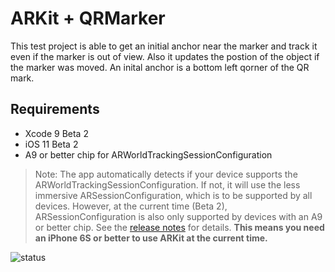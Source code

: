 # ARKit + QRMarker

This test project is able to get an initial anchor near the marker and track it even if the marker is out of view. Also it updates the postion of the object if the marker was moved. An inital anchor is a bottom left qorner of the QR mark.

## Requirements

* Xcode 9 Beta 2
* iOS 11 Beta 2
* A9 or better chip for ARWorldTrackingSessionConfiguration

> Note: The app automatically detects if your device supports the ARWorldTrackingSessionConfiguration. If not, it will use the less immersive ARSessionConfiguration, which is to be supported by all devices. However, at the current time (Beta 2), ARSessionConfiguration is also only supported by devices with an A9 or better chip. See the [release notes](https://9to5mac.com/2017/06/21/apple-ios-11-beta-2/) for details. **This means you need an iPhone 6S or better to use ARKit at the current time.**

![status](https://github.com/evgeniybokhan/ARKit-QRMarker/blob/master/Media/ARKit%20+%20QRMark.gif "Status GIF")
